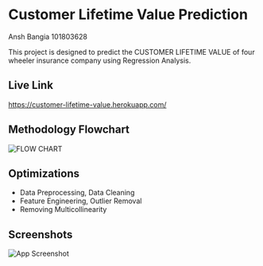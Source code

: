 
# Customer Lifetime Value Prediction

Ansh Bangia 101803628

This project is designed to predict the CUSTOMER LIFETIME VALUE of four wheeler insurance company using Regression Analysis.

## Live Link

https://customer-lifetime-value.herokuapp.com/

  
## Methodology Flowchart

![FLOW CHART](images/flowchart.png)
  
## Optimizations

* Data Preprocessing, Data Cleaning
* Feature Engineering, Outlier Removal
* Removing Multicollinearity

  
## Screenshots

![App Screenshot](https://via.placeholder.com/468x300?text=App+Screenshot+Here)

  